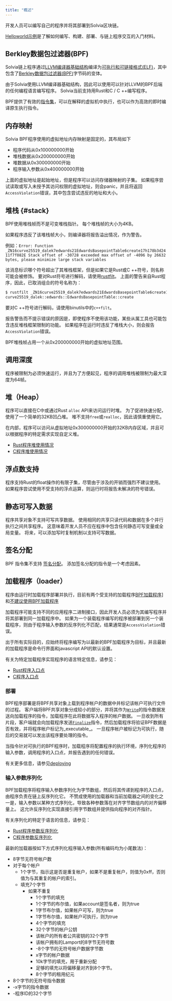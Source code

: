 ```yaml
---
title: "概述"
---
```


开发人员可以编写自己的程序并将其部署到Solvia区块链。

[Helloworld示例](examples.md#helloworld)是了解如何编写、构建、部署、与链上程序交互的入门材料。

## Berkley数据包过滤器(BPF)

Solvia链上程序通过[LLVM编译器基础结构](https://llvm.org/)编译为[可执行和可链接格式(ELF)](https://en.wikipedia.org/wiki/Executable_and_Linkable_Format)，其中包含了[Berkley数据包过滤器(BPF)](https://en.wikipedia.org/wiki/Berkeley_Packet_Filter)字节码的变体。

由于Solvia使用LLVM编译器基础结构，因此可以使用可以针对LLVM的BPF后端的任何编程语言编写程序。 Solvia当前支持用Rust和C / C ++编写程序。

BPF提供了有效的[指令集](https://github.com/iovisor/bpf-docs/blob/master/eBPF.md)，可以在解释的虚拟机中执行，也可以作为高效的即时编译原生执行指令。

## 内存映射

Solvia BPF程序使用的虚拟地址内存映射是固定的，其布局如下

- 程序代码从0x100000000开始
- 堆栈数据从0x200000000开始
- 堆数据从0x300000000开始
- 程序输入参数从0x400000000开始

上面的虚拟地址是起始地址，但是程序可以访问存储器映射的子集。  如果程序尝试读取或写入未授予其访问权限的虚拟地址，则会panic，并且将返回`AccessViolation`错误，其中包含尝试违反的地址和大小。

## 堆栈 {#stack}

BPF使用堆栈帧而不是可变堆栈指针。 每个堆栈帧的大小为4KB。

如果程序违反了该堆栈帧大小，则编译器将报告溢出情况，作为警告。

例如：`Error: Function
_ZN16curve25519_dalek7edwards21EdwardsBasepointTable6create17h178b3d2411f7f082E
Stack offset of -30728 exceeded max offset of -4096 by 26632 bytes, please
minimize large stack variables`

该消息标识哪个符号超出了其堆栈框架，但是如果它是Rust或C ++符号，则名称可能会被修饰。  要对Rust符号进行解码，请使用[rustfilt](https://github.com/luser/rustfilt)。  上面的警告来自Rust程序，因此，已取消组合的符号名称为：

```bash
$ rustfilt _ZN16curve25519_dalek7edwards21EdwardsBasepointTable6create17h178b3d2411f7f082E
curve25519_dalek::edwards::EdwardsBasepointTable::create
```

要对C ++符号进行解码，请使用binutils中的`c++filt`。

报告警告而不提示错误的原因是，即使程序不使用该功能，某些从属工具也可能包含违反堆栈框架限制的功能。 如果程序在运行时违反了堆栈大小，则会报告`AccessViolation`错误。

BPF堆栈帧占用一个从0x200000000开始的虚拟地址范围。

## 调用深度

程序被限制为必须快速运行，并且为了方便起见，程序的调用堆栈被限制为最大深度为64帧。

## 堆（Heap）

程序可以直接在C中或通过Rust `alloc` API来访问运行时堆。 为了促进快速分配，使用了一个简单的32KB凹凸堆。 堆不支持`free`或`realloc`，因此请慎重使用它。

在内部，程序可以访问从虚拟地址0x300000000开始的32KB内存区域，并且可以根据程序的特定需求实现自定义堆。

- [Rust程序堆使用情况](developing-rust.md#heap)
- [C程序堆使用情况](developing-c.md#heap)

## 浮点数支持

程序支持Rust的float操作的有限子集，尽管由于涉及的开销而强烈不建议使用。 如果程序尝试使用不受支持的浮点运算，则运行时将报告未解决的符号错误。

## 静态可写入数据

程序共享对象不支持可写共享数据。  使用相同的共享只读代码和数据在多个并行执行之间共享程序。 这意味着开发人员不应在程序中包含任何静态可写变量或全局变量。 将来，可以添加写时复制机制以支持可写数据。

## 签名分配

BPF 指令集不支持 [签名分配](https://www.kernel.org/doc/html/latest/bpf/bpf_design_QA.html#q-why-there-is-no-bpf-sdiv-for-signed-divide-operation)。 添加签名分配的指令是一个考虑因素。

## 加载程序（loader）

程序由运行时加载程序部署并执行，目前有两个受支持的加载程序[BPF加载程序](https://github.com/solvia-labs/solvia/blob/7ddf10e602d2ed87a9e3737aa8c32f1db9f909d8/sdk/program/src/bpf_loader.rs#L17)]和[不建议使用BPF加载程序](https://github.com/solvia-labs/solvia/blob/7ddf10e602d2ed87a9e3737aa8c32f1db9f909d8/sdk/program/src/bpf_loader_deprecated.rs#L14)

加载程序可能支持不同的应用程序二进制接口，因此开发人员必须为其编写程序并将其部署到同一加载程序中。  如果为一个装载程序编写的程序被部署到另一个装载程序，则由于程序输入参数的反序列化不匹配，结果通常是`AccessViolation`错误。

出于所有实际目的，应始终将程序编写为以最新的BPF加载程序为目标，并且最新的加载程序是命令行界面和javascript API的默认设置。

有关为特定加载程序实现程序的语言特定信息，请参见：
- [Rust程序入口点](developing-rust.md#program-entrypoint)
- [C程序入口点](developing-c.md#program-entrypoint)

### 部署

BPF程序部署是将BPF共享对象上载到程序帐户的数据中并标记该帐户可执行文件的过程。  客户端将BPF共享对象分成较小的部分，并将其作为[`Write`](https://github.com/solvia-labs/solvia/blob/bc7133d7526a041d1aaee807b80922baa89b6f90/sdk/program/src/loader_instruction.rs#L13)的指令数据发送向加载程序的指令，加载程序在此将数据写入程序的帐户数据。  一旦收到所有片段，客户端就会向加载程序发送[`Finalize`](https://github.com/solvia-labs/solvia/blob/bc7133d7526a041d1aaee807b80922baa89b6f90/sdk/program/src/loader_instruction.rs#L30)指令，然后加载程序将验证BPF数据是否有效，并将程序帐户标记为_executable_。  一旦程序帐户被标记为可执行，随后的交易就可以发出该程序要处理的指令。

当指令针对可执行的BPF程序时，加载程序将配置程序的执行环境，序列化程序的输入参数，调用程序的入口点，并报告遇到的任何错误。

有关更多信息，请参见[deploying](deploying.md)

### 输入参数序列化

BPF加载程序将程序输入参数序列化为字节数组，然后将其传递到程序的入口点，由程序负责在链上反序列化它。  不赞成使用的加载器和当前加载器之间的变化之一是，输入参数以某种方式序列化，导致各种参数落在对齐字节数组内的对齐偏移量上。  这允许反序列化实现直接引用字节数组并提供指向程序的对齐指针。

有关序列化的特定于语言的信息，请参见：
- [Rust程序参数反序列化](developing-rust.md#parameter-deserialization)
- [C程序参数反序列化](developing-c.md#parameter-deserialization)

最新的加载器按如下方式序列化程序输入参数(所有编码均为小尾数法)：

- 8字节无符号帐户数
- 对于每个帐户
  - 1个字节，指示这是否是重复帐户，如果不是重复帐户，则值为0xff，否则值为与其重复的帐户的索引。
  - 填充7个字节
    - 如果不重复
      - 1个字节的填充
      - 1个字节的布尔值，如果account是签名者，则为true
      - 1字节布尔值，如果帐户可写，则为true
      - 1字节布尔值，如果帐户可执行，则为true
      - 4个字节的填充
      - 32个字节的帐户公钥
      - 该帐户的所有者公共密钥的32个字节
      - 该帐户拥有的Lamport的8字节无符号数
      - -8个字节的无符号帐户数据字节数
      - x字节的帐户数据
      - 10k字节的填充，用于重新分配
      - 足够的填充以将偏移量对齐到8个字节。
      - 8个字节的租用纪元
- 8个字节的无符号指令数据
- -x字节的指令数据
- -程序ID的32个字节
